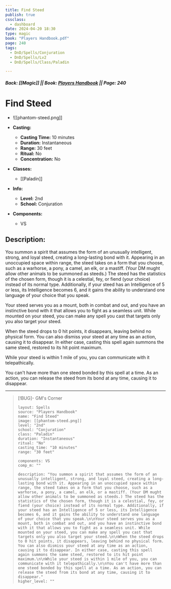 ```yaml
---
title: Find Steed
publish: true
cssclass:
  - dashboard
date: 2024-04-20 18:30
type: magic
book: "Players Handbook.pdf"
page: 240
tags:
  - DnD/Spells/Conjuration
  - DnD/Spells/Lv2
  - DnD/Spells/Class/Paladin

---
```


##### Back: [[Magic]] || Book: [Players Handbook](https://drive.google.com/drive/folders/1O5bhpYizcIT5xxAoLOuzCRht_PVS7VSG?usp=sharing) || Page: 240

# Find Steed
- ![[phantom-steed.png]]
- **Casting:**
    - **Casting Time:** 10 minutes
    - **Duration:** Instantaneous
    - **Range:** 30 feet
    - **Ritual:** No
    - **Concentration:** No
- **Classes:**
    - [[Paladin]]

- **Info:**
    - **Level:** 2nd
    - **School:** Conjuration
- **Components:**
    - VS


## Description:
You summon a spirit that assumes the form of an unusually intelligent, strong, and loyal steed, creating a long-lasting bond with it. Appearing in an unoccupied space within range, the steed takes on a form that you choose, such as a warhorse, a pony, a camel, an elk, or a mastiff. (Your DM mught allow other animals to be summoned as steeds.) The steed has the statistics of the chosen form, though it is a celestial, fey, or fiend (your choice) instead of its normal type. Additionally, if your steed has an Intelligence of 5 or less, its Intelligence becomes 6, and it gains the ability to understand one language of your choice that you speak.

Your steed serves you as a mount, both in combat and out, and you have an instinctive bond with it that allows you to fight as a seamless unit. While mounted on your steed, you can make any spell you cast that targets only you also target your steed.

When the steed drops to 0 hit points, it disappears, leaving behind no physical form. You can also dismiss your steed at any time as an action, causing it to disappear. In either case, casting this spell again summons the same steed, restored to its hit point maximum.

While your steed is within 1 mile of you, you can communicate with it telepathically.

You can't have more than one steed bonded by this spell at a time. As an action, you can release the steed from its bond at any time, causing it to disappear.



---

> [!BUG]- GM's Corner
>
> ```statblock
> layout: Spells
> source: "Players Handbook"
> name: "Find Steed"
> image: [[phantom-steed.png]]
> level: "2nd"
> school: "Conjuration"
> class: "Paladin"
> duration: "Instantaneous"
> ritual: "No"
> casting_time: "10 minutes"
> range: "30 feet"
>
> components: VS
> comp_m: ""
>
> description: "You summon a spirit that assumes the form of an unusually intelligent, strong, and loyal steed, creating a long-lasting bond with it. Appearing in an unoccupied space within range, the steed takes on a form that you choose, such as a warhorse, a pony, a camel, an elk, or a mastiff. (Your DM mught allow other animals to be summoned as steeds.) The steed has the statistics of the chosen form, though it is a celestial, fey, or fiend (your choice) instead of its normal type. Additionally, if your steed has an Intelligence of 5 or less, its Intelligence becomes 6, and it gains the ability to understand one language of your choice that you speak.\n\nYour steed serves you as a mount, both in combat and out, and you have an instinctive bond with it that allows you to fight as a seamless unit. While mounted on your steed, you can make any spell you cast that targets only you also target your steed.\n\nWhen the steed drops to 0 hit points, it disappears, leaving behind no physical form. You can also dismiss your steed at any time as an action, causing it to disappear. In either case, casting this spell again summons the same steed, restored to its hit point maximum.\n\nWhile your steed is within 1 mile of you, you can communicate with it telepathically.\n\nYou can't have more than one steed bonded by this spell at a time. As an action, you can release the steed from its bond at any time, causing it to disappear."
> higher_level: ""
> ```
